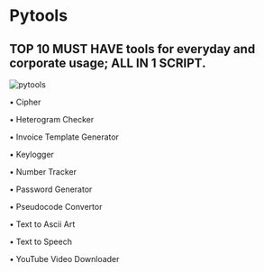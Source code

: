 # Pytools
## TOP **10 MUST HAVE** tools for everyday and corporate usage; **ALL IN 1 SCRIPT.** 

![pytools](https://user-images.githubusercontent.com/76672732/177009281-0973d2e9-40f6-4f94-9994-90625098cb8a.png)

• Cipher 

• Heterogram Checker 

• Invoice Template Generator 

• Keylogger 

• Number Tracker 

• Password Generator

• Pseudocode Convertor

• Text to Ascii Art

• Text to Speech 

• YouTube Video Downloader
